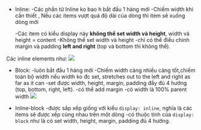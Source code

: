 - Inline: 
	-Các phần tử Inline ko bao h bắt đầu 1 hàng mới
	-Chiếm width khi cần thiết , Nếu các items vượt quá độ dài của dòng thì item sẽ xuống dòng mới

	-Các item có kiểu display này **không thể set width và height**, width và height = content
	-Không thể set width và height
	-chỉ có thể điều chỉnh margin và padding **left and right** (top và bottom thì không thể).

Các inline elements như: ![](https://i.imgur.com/1rojuiF.png)

- Block:
	-luôn bắt đầu 1 hàng mới
	-Chiếm width càng nhiều càng tốt,chiếm toàn bộ width nếu width ko đc set, stretches out to the left and right as far as it can
	-set được width, height, margin, padding đầy đủ 4 hướng (top, bottom, right, left).
	-có thể add margin
	-có width là 100% parent width
	![](https://i.imgur.com/VfiAbRd.png)

- Inline-block 
-được sắp xếp giống với kiểu `display: inline`, nghĩa là các items sẽ được xếp cùng nhau trên một dòng
-có thuộc tính của `display: block` như là có set width, height, margin, padding đủ 4 hướng.